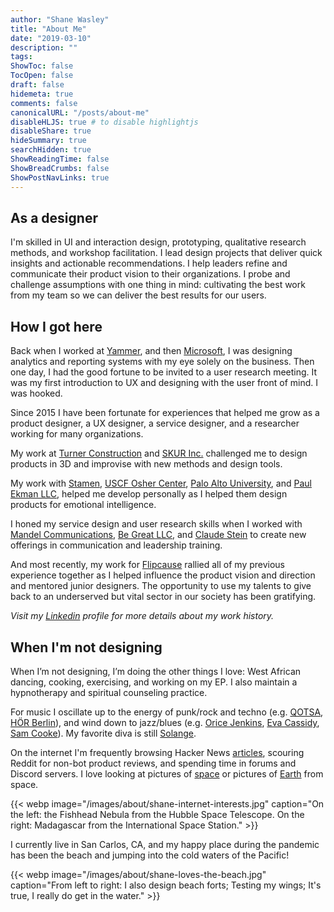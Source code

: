 ```yaml
---
author: "Shane Wasley"
title: "About Me"
date: "2019-03-10"
description: ""
tags:
ShowToc: false
TocOpen: false
draft: false
hidemeta: true
comments: false
canonicalURL: "/posts/about-me"
disableHLJS: true # to disable highlightjs
disableShare: true
hideSummary: true
searchHidden: true
ShowReadingTime: false
ShowBreadCrumbs: false
ShowPostNavLinks: true
---
```


## As a designer

I'm skilled in UI and interaction design, prototyping, qualitative research methods, and workshop facilitation. I lead design projects that deliver quick insights and actionable recommendations. I help leaders refine and communicate their product vision to their organizations. I probe and challenge assumptions with one thing in mind: cultivating the best work from my team so we can deliver the best results for our users.

## How I got here

Back when I worked at [Yammer](https://www.yammer.com), and then [Microsoft](https://www.microsoft.com/), I was designing analytics and reporting systems with my eye solely on the business. Then one day, I had the good fortune to be invited to a user research meeting. It was my first introduction to UX and designing with the user front of mind. I was hooked.

Since 2015 I have been fortunate for experiences that helped me grow as a product designer, a UX designer, a service designer, and a researcher working for many organizations.

My work at [Turner Construction](https://www.turnerconstruction.com) and [SKUR Inc.](https://www.crunchbase.com/organization/skur) challenged me to design products in 3D and improvise with new methods and design tools.

My work with [Stamen](https://stamen.com/), [USCF Osher Center](https://osher.ucsf.edu/), [Palo Alto University](https://www.paloaltou.edu/), and [Paul Ekman LLC](https://www.paulekman.com/), helped me develop personally as I helped them design products for emotional intelligence.

I honed my service design and user research skills when I worked with [Mandel Communications](https://www.mandel.com/), [Be Great LLC](https://begreatllc.com), and [Claude Stein](https://claudestein.com/) to create new offerings in communication and leadership training.

And most recently, my work for [Flipcause](https://www.flipcause.com) rallied all of my previous experience together as I helped influence the product vision and direction and mentored junior designers. The opportunity to use my talents to give back to an underserved but vital sector in our society has been gratifying.

*Visit my [Linkedin](https://www.linkedin.com/in/shanewasley/) profile for more details about my work history.*

## When I'm not designing

When I’m not designing, I’m doing the other things I love: West African dancing, cooking, exercising, and working on my EP. I also maintain a hypnotherapy and spiritual counseling practice.

For music I oscillate up to the energy of punk/rock and techno (e.g. [QOTSA](https://www.youtube.com/watch?v=LRRPeOBygG8), [HÖR Berlin](https://www.youtube.com/c/HÖRBERLIN/videos)), and wind down to jazz/blues (e.g. [Orice Jenkins](https://www.youtube.com/watch?v=HRBnQ35CcgM), [Eva Cassidy](https://www.youtube.com/watch?v=K-X1g-aEeNc), [Sam Cooke](https://www.youtube.com/watch?v=x58gDMjDbc8)). My favorite diva is still [Solange](https://www.youtube.com/watch?v=_W14wK4QGh4).

On the internet I'm frequently browsing Hacker News [articles](https://news.ycombinator.com/item?id=28942189), scouring Reddit for non-bot product reviews, and spending time in forums and Discord servers. I love looking at pictures of [space](https://apod.nasa.gov/apod/ap190731.html) or pictures of [Earth](https://eol.jsc.nasa.gov/Collections/EarthArt/all.htm) from space.

{{< webp image="/images/about/shane-internet-interests.jpg" caption="On the left: the Fishhead Nebula from the Hubble Space Telescope. On the right: Madagascar from the International Space Station." >}}

I currently live in San Carlos, CA, and my happy place during the pandemic has been the beach and jumping into the cold waters of the Pacific!

{{< webp image="/images/about/shane-loves-the-beach.jpg" caption="From left to right: I also design beach forts; Testing my wings; It's true, I really do get in the water." >}}